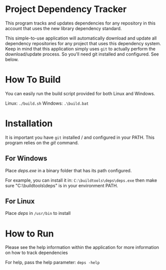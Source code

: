 # Project Dependency Tracker

 This program tracks and updates dependencies for any repository in this account that uses the new library dependency standard.
 
 
 
 This simple-to-use application will automatically download and update all dependency repositories for any project that uses this dependency system. Keep in mind that this application simply uses `git` to actually perform the download/update process. So you'll need git installed and configured. See below.
 
 
 # How To Build
 
 You can easily run the build script provided for both Linux and Windows.
 
 Linux: `./build.sh`
 Windows: `.\build.bat`
 
 # Installation
 It is important you have `git` installed / and configured in your PATH. This program relies on the *git* command.
 
 ## For Windows
 
 Place *deps.exe* in a binary folder that has its path configured.
 
 For example, you can install it in: `C:\buildtools\deps\deps.exe` then make sure "C:\buildtools\deps" is in your environment PATH.
 
 ## For Linux
 
 Place *deps* in `/usr/bin` to install
 
 # How to Run
 
 Please see the help information within the application for more information on how to track dependencies

 For help, pass the help parameter: `deps -help`
